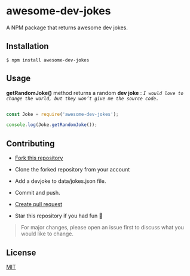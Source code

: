 # awesome-dev-jokes

A NPM package that returns awesome dev jokes.

## Installation

```
$ npm install awesome-dev-jokes
```

## Usage

**getRandomJoke()** method returns a random **dev joke** : *`I would love to change the world, but they won’t give me the source code.`*

```js

const Joke = require('awesome-dev-jokes');

console.log(Joke.getRandomJoke());

```

## Contributing

-  [Fork this repository](https://help.github.com/articles/fork-a-repo/)

-  Clone the forked repository from your account

-  Add a devjoke to data/jokes.json file.

-  Commit and push.

-  [Create pull request](https://help.github.com/articles/creating-a-pull-request-from-a-fork/)

-  Star this repository if you had fun :clap: 


 
> For major changes, please open an issue first to discuss what you would like to change.

## License
[MIT](https://choosealicense.com/licenses/mit/)
